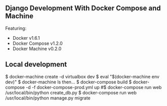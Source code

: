 ## Django Development With Docker Compose and Machine

Featuring:

- Docker v1.6.1
- Docker Compose v1.2.0
- Docker Machine v0.2.0

## Local development
$ docker-machine create -d virtualbox dev
$ eval "$(docker-machine env dev)"
$ docker-machine ls
then...
$ docker-compose build
$ docker-compose -d -f docker-compose-prod.yml up
#$ docker-compose run web /usr/local/bin/python create_db.py
$ docker-compose run web /usr/local/bin/python manage.py migrate
